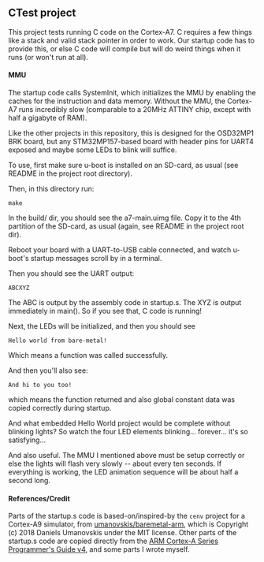 ## CTest project

This project tests running C code on the Cortex-A7. C requires a few things like a stack and valid stack pointer in order to work. Our startup code has to provide this, or else C code will compile but will do weird things when it runs (or won't run at all).

#### MMU

The startup code calls SystemInit, which initializes the MMU by enabling the caches for the instruction and data memory. Without the MMU, the Cortex-A7 runs incredibly slow (comparable to a 20MHz ATTINY chip, except with half a gigabyte of RAM). 

Like the other projects in this repository, this is designed for the OSD32MP1 BRK board, but any STM32MP157-based board with header pins for UART4 exposed and maybe some LEDs to blink will suffice.

To use, first make sure u-boot is installed on an SD-card, as usual (see README in the project root directory). 

Then, in this directory run:

```
make
```

In the build/ dir, you should see the a7-main.uimg file. Copy it to the 4th partition of the SD-card, as usual (again, see README in the project root dir).

Reboot your board with a UART-to-USB cable connected, and watch u-boot's startup messages scroll by in a terminal.

Then you should see the UART output:
```
ABCXYZ
```

The ABC is output by the assembly code in startup.s.
The XYZ is output immediately in main(). So if you see that, C code is running!

Next, the LEDs will be initialized, and then you should see

```
Hello world from bare-metal!
```

Which means a function was called successfully.

And then you'll also see:

```
And hi to you too!
```

which means the function returned and also global constant data was copied correctly during startup.

And what embedded Hello World project would be complete without blinking lights?
So watch the four LED elements blinking... forever... it's so satisfying...

And also useful. The MMU I mentioned above must be setup correctly or else the lights will flash very slowly -- about every ten seconds. If everything is working, the LED animation sequence will be about half a second long.

#### References/Credit

Parts of the startup.s code is based-on/inspired-by the `cenv` project for a Cortex-A9 simulator, from [umanovskis/baremetal-arm](https://github.com/umanovskis/baremetal-arm/tree/master/src/04_cenv), which is Copyright (c) 2018 Daniels Umanovskis under the MIT license. Other parts of the startup.s code are copied directly from the [ARM Cortex-A Series Programmer's Guide v4](https://developer.arm.com/documentation/den0013/d), and some parts I wrote myself.

